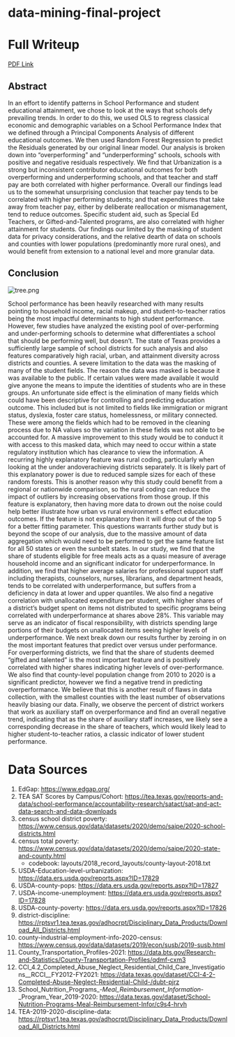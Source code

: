 # data-mining-final-project
# Full Writeup
[PDF Link](https://github.com/amal-kadri/Education-Outlier-Analysis/blob/main/report.pdf)

## Abstract
In an effort to identify patterns in School Performance and student educational attainment, we chose to look at the ways that schools defy prevailing trends. In order to do this, we used OLS to regress classical economic and demographic variables on a School Performance Index that we defined through a Principal Components Analysis of different educational outcomes. We then used Random Forest Regression to predict the Residuals generated by our original linear model. Our analysis is broken down into “overperforming” and “underperforming” schools, schools with positive and negative residuals respectively. We find that Urbanization is a strong but inconsistent contributor educational outcomes for both overperforming and underperforming schools, and that teacher and staff pay are both correlated with higher performance. Overall
our findings lead us to the somewhat unsurprising conclusion that teacher pay tends to be correlated with higher performing students; and that expenditures that take away from teacher pay, either by deliberate reallocation or mismanagement, tend to reduce outcomes. Specific student aid, such as Special Ed Teachers, or Gifted-and-Talented programs, are also correlated with higher attainment for students. Our findings our limited by the masking of student data for privacy considerations, and the relative dearth of data on schools and counties with lower populations (predominantly more rural ones), and would benefit from extension to a national level and more granular data.

## Conclusion
![tree.png](figures/tree.png)

School performance has been heavily researched with many results pointing to household income, racial makeup, and student-to-teacher ratios being the most impactful determinants to high student performance. However, few studies have analyzed the existing pool of over-performing and under-performing schools to determine what differentiates a school that should be performing well, but doesn’t. The state of Texas provides a sufficiently large sample of school districts for such analysis and also features comparatively high racial, urban, and attainment diversity across districts and counties.
A severe limitation to the data was the masking of many of the student fields. The reason the data was masked is because it was available to the public. If certain values were made available it would give anyone the means to impute the identities of students who are in these groups. An unfortunate side effect is the elimination of many fields which could have been descriptive for controlling and predicting education outcome. This included but is not limited to fields like immigration or migrant status, dyslexia, foster care status, homelessness, or military connected. These were among the fields which had to be removed in the cleaning process due to NA values so the variation in these fields was not able to be accounted for. A massive improvement to this study would be to conduct it with access to this masked data, which may need to occur within a state regulatory institution which has clearance to view the information.
A recurring highly explanatory feature was rural coding, particularly when looking at the under andoverachieving districts separately. It is likely part of this explanatory power is due to reduced sample sizes for each of these random forests. This is another reason why this study could benefit from a regional or nationwide comparison, so the rural coding can reduce the impact of outliers by increasing observations from those group. If this feature is explanatory, then having more data to drown out the noise could help better illustrate how urban vs rural environment s effect education outcomes. If the feature is not explanatory then it will drop out of the top 5 for a better fitting parameter. This questions warrants further study but is beyond the scope of our analysis, due to the massive amount of data aggregation which would need to be performed to get the same feature list for all 50 states or even the sunbelt states.
In our study, we find that the share of students eligible for free meals acts as a quasi measure of average household income and an significant indicator for underperformance. In addition, we find that higher average salaries for professional support staff including therapists, counselors, nurses, librarians, and department
heads, tends to be correlated with underperformance, but suffers from a deficiency in data at lower and upper quantiles. We also find a negative correlation with unallocated expenditure per student, with higher shares of a district’s budget spent on items not distributed to specific programs being correlated with underperformance
at shares above 28%. This variable may serve as an indicator of fiscal responsibility, with districts spending large portions of their budgets on unallocated items seeing higher levels of underperformance. We next break down our results further by zeroing in on the most important features that predict over versus under performance. For overperforming districts, we find that the share of students deemed “gifted and talented” is the most important feature and is positively correlated with higher shares indicating higher levels of over-performance. We also find that county-level population change from 2010 to 2020 is a significant predictor, however we find a negative trend in predicting overperformance. We believe that this is another result of flaws in data collection, with the smallest counties with the least number of observations heavily biasing our data. Finally, we observe the percent of district workers that work as auxiliary staff on overperformance and find an overall negative trend, indicating that as the share of auxiliary staff increases, we likely see a corresponding decrease in the share of teachers, which would likely lead to higher student-to-teacher ratios, a classic indicator of lower student performance.

# Data Sources
1. EdGap: https://www.edgap.org/
2. TEA SAT Scores by Campus/Cohort: https://tea.texas.gov/reports-and-data/school-performance/accountability-research/satact/sat-and-act-data-search-and-data-downloads
3. census school district poverty: https://www.census.gov/data/datasets/2020/demo/saipe/2020-school-districts.html
4. census total poverty: https://www.census.gov/data/datasets/2020/demo/saipe/2020-state-and-county.html
   * codebook: layouts/2018_record_layouts/county-layout-2018.txt
5. USDA-Education-level-urbanization: https://data.ers.usda.gov/reports.aspx?ID=17829
6. USDA-county-pops: https://data.ers.usda.gov/reports.aspx?ID=17827
7. USDA-income-unemployment: https://data.ers.usda.gov/reports.aspx?ID=17828
8. USDA-county-poverty: https://data.ers.usda.gov/reports.aspx?ID=17826
9. district-discipline: https://rptsvr1.tea.texas.gov/adhocrpt/Disciplinary_Data_Products/Download_All_Districts.html
10. county-industrial-employment-info-2020-census: https://www.census.gov/data/datasets/2019/econ/susb/2019-susb.html
11. County_Transportation_Profiles-2021: https://data.bts.gov/Research-and-Statistics/County-Transportation-Profiles/qdmf-cxm3
12. CCI_4.2_Completed_Abuse_Neglect_Residential_Child_Care_Investigations__RCCI__FY2012-FY2021: https://data.texas.gov/dataset/CCI-4-2-Completed-Abuse-Neglect-Residential-Child-/dubt-pjrz
13. School_Nutrition_Programs_-_Meal_Reimbursement_Information_-_Program_Year_2019-2020: https://data.texas.gov/dataset/School-Nutrition-Programs-Meal-Reimbursement-Infor/c9s4-hrvh
14. TEA-2019-2020-discipline-data: https://rptsvr1.tea.texas.gov/adhocrpt/Disciplinary_Data_Products/Download_All_Districts.html





